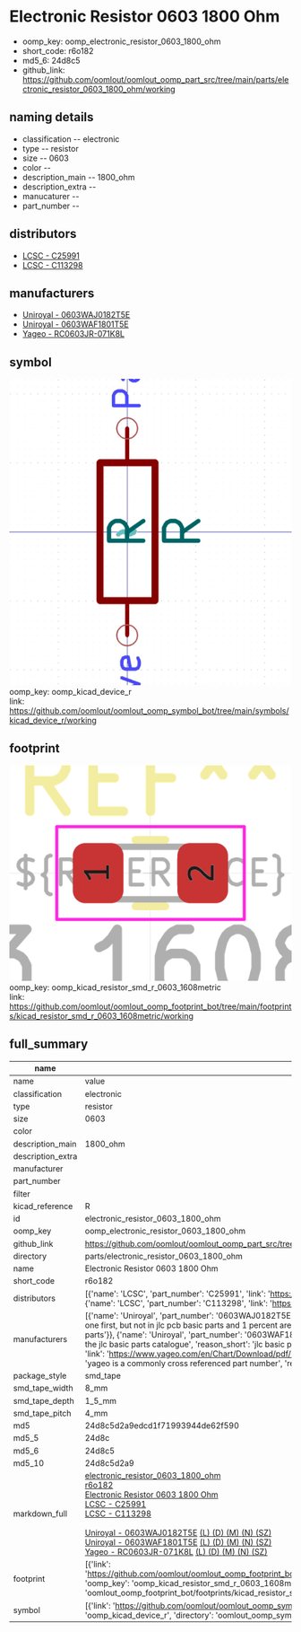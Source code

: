 # Electronic Resistor 0603 1800 Ohm

  
* oomp_key: oomp_electronic_resistor_0603_1800_ohm 
* short_code: r6o182
* md5_6: 24d8c5  
* github_link: https://github.com/oomlout/oomlout_oomp_part_src/tree/main/parts/electronic_resistor_0603_1800_ohm/working  
## naming details
* classification -- electronic
* type -- resistor
* size -- 0603
* color -- 
* description_main -- 1800_ohm
* description_extra -- 
* manucaturer -- 
* part_number -- 

## distributors
* [LCSC - C25991](https://lcsc.com/product-detail/C25991.html)  
* [LCSC - C113298](https://lcsc.com/product-detail/C113298.html)  

## manufacturers
* [Uniroyal - 0603WAJ0182T5E]()  
* [Uniroyal - 0603WAF1801T5E]()  
* [Yageo - RC0603JR-071K8L](https://www.yageo.com/en/Chart/Download/pdf/RC0603JR-071K8L)  

## symbol

![](symbol/0/working/working_600.png)  
oomp_key: oomp_kicad_device_r  
link: https://github.com/oomlout/oomlout_oomp_symbol_bot/tree/main/symbols/kicad_device_r/working  

## footprint

![](footprint/0/working/working_600.png)  
oomp_key: oomp_kicad_resistor_smd_r_0603_1608metric  
link: https://github.com/oomlout/oomlout_oomp_footprint_bot/tree/main/footprints/kicad_resistor_smd_r_0603_1608metric/working  

## full_summary
| name | value | 
| --- | --- | 
| name | value | 
| classification | electronic | 
| type | resistor | 
| size | 0603 | 
| color |  | 
| description_main | 1800_ohm | 
| description_extra |  | 
| manufacturer |  | 
| part_number |  | 
| filter |  | 
| kicad_reference | R | 
| id | electronic_resistor_0603_1800_ohm | 
| oomp_key | oomp_electronic_resistor_0603_1800_ohm | 
| github_link | https://github.com/oomlout/oomlout_oomp_part_src/tree/main/parts/electronic_resistor_0603_1800_ohm/working | 
| directory | parts/electronic_resistor_0603_1800_ohm | 
| name | Electronic Resistor 0603 1800 Ohm | 
| short_code | r6o182 | 
| distributors | [{'name': 'LCSC', 'part_number': 'C25991', 'link': 'https://lcsc.com/product-detail/C25991.html', 'id': 'distributor_lcsc'}, {'name': 'LCSC', 'part_number': 'C113298', 'link': 'https://lcsc.com/product-detail/C113298.html', 'id': 'distributor_lcsc'}] | 
| manufacturers | [{'name': 'Uniroyal', 'part_number': '0603WAJ0182T5E', 'link': '', 'id': 'manufacturer_uniroyal', 'note': {'reason': 'did this one first, but not in jlc pcb basic parts and 1 percent are and they are the same price', 'reason_short': 'not in jlc basic parts'}}, {'name': 'Uniroyal', 'part_number': '0603WAF1801T5E', 'link': '', 'id': 'manufacturer_uniroyal', 'note': {'reason': 'in the jlc basic parts catalogue', 'reason_short': 'jlc basic part'}}, {'name': 'Yageo', 'part_number': 'RC0603JR-071K8L', 'link': 'https://www.yageo.com/en/Chart/Download/pdf/RC0603JR-071K8L', 'id': 'manufacturer_yageo', 'note': {'reason': 'yageo is a commonly cross referenced part number', 'reason_short': 'available everywhere'}}] | 
| package_style | smd_tape | 
| smd_tape_width | 8_mm | 
| smd_tape_depth | 1_5_mm | 
| smd_tape_pitch | 4_mm | 
| md5 | 24d8c5d2a9edcd1f71993944de62f590 | 
| md5_5 | 24d8c | 
| md5_6 | 24d8c5 | 
| md5_10 | 24d8c5d2a9 | 
| markdown_full | [electronic_resistor_0603_1800_ohm](https://github.com/oomlout/oomlout_oomp_part_src/tree/main/parts/electronic_resistor_0603_1800_ohm/working)<br>[r6o182](https://github.com/oomlout/oomlout_oomp_part_src/tree/main/parts/electronic_resistor_0603_1800_ohm/working)<br>[Electronic Resistor 0603 1800 Ohm](https://github.com/oomlout/oomlout_oomp_part_src/tree/main/parts/electronic_resistor_0603_1800_ohm/working)<br>[LCSC - C25991<br>](https://lcsc.com/product-detail/C25991.html)[LCSC - C113298<br>](https://lcsc.com/product-detail/C113298.html)<br>[Uniroyal - 0603WAJ0182T5E]() [(L)  ](https://www.lcsc.com/search?q=0603WAJ0182T5E)[(D)  ](https://www.digikey.com/en/products?keywords=0603WAJ0182T5E)[(M)  ](https://www.mouser.com/Search/Refine?Keyword=0603WAJ0182T5E)[(N)  ](https://www.newark.com/search?st=0603WAJ0182T5E)[(SZ)  ](https://so.szlcsc.com/global.html?k=0603WAJ0182T5E)<br>[Uniroyal - 0603WAF1801T5E]() [(L)  ](https://www.lcsc.com/search?q=0603WAF1801T5E)[(D)  ](https://www.digikey.com/en/products?keywords=0603WAF1801T5E)[(M)  ](https://www.mouser.com/Search/Refine?Keyword=0603WAF1801T5E)[(N)  ](https://www.newark.com/search?st=0603WAF1801T5E)[(SZ)  ](https://so.szlcsc.com/global.html?k=0603WAF1801T5E)<br>[Yageo - RC0603JR-071K8L](https://www.yageo.com/en/Chart/Download/pdf/RC0603JR-071K8L) [(L)  ](https://www.lcsc.com/search?q=RC0603JR-071K8L)[(D)  ](https://www.digikey.com/en/products?keywords=RC0603JR-071K8L)[(M)  ](https://www.mouser.com/Search/Refine?Keyword=RC0603JR-071K8L)[(N)  ](https://www.newark.com/search?st=RC0603JR-071K8L)[(SZ)  ](https://so.szlcsc.com/global.html?k=RC0603JR-071K8L)<br> | 
| footprint | [{'link': 'https://github.com/oomlout/oomlout_oomp_footprint_bot/tree/main/foootprntss/kicad_resistor_smd_r_0603_1608metric', 'oomp_key': 'oomp_kicad_resistor_smd_r_0603_1608metric', 'directory': 'oomlout_oomp_footprint_bot/footprints/kicad_resistor_smd_r_0603_1608metric//working/working.kicad_mod'}] | 
| symbol | [{'link': 'https://github.com/oomlout/oomlout_oomp_symbol_bot/tree/main/symbols/kicad_device_r', 'oomp_key': 'oomp_kicad_device_r', 'directory': 'oomlout_oomp_symbol_bot/symbols/kicad_device_r//working/working.kicad_sym'}] | 

